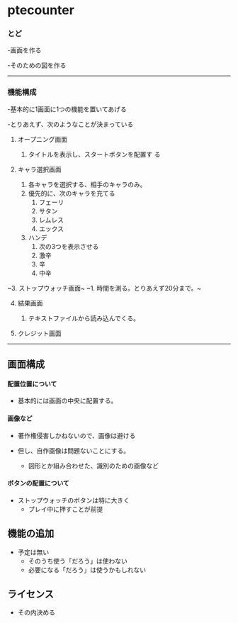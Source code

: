 # ptecounter

### とど

-画面を作る

-そのための図を作る
___
### 機能構成

-基本的に1画面に1つの機能を置いてあげる

-とりあえず、次のようなことが決まっている

1. オープニング画面
	1. タイトルを表示し、スタートボタンを配置す
	る

2. キャラ選択画面
	1. 各キャラを選択する、相手のキャラのみ。
	2. 優先的に、次のキャラを充てる
		1. フェーリ
		2. サタン
		3. レムレス
		4. エックス
	3. ハンデ
		1. 次の3つを表示させる
		2. 激辛
		3. 辛
		4. 中辛

~3. ストップウォッチ画面~
	~1. 時間を測る。とりあえず20分まで。~

4. 結果画面
	1. テキストファイルから読み込んでくる。

5. クレジット画面
___

## 画面構成
#### 配置位置について
- 基本的には画面の中央に配置する。

#### 画像など
- 著作権侵害しかねないので、画像は避ける

- 但し、自作画像は問題ないことにする。
	- 図形とか組み合わせた、識別のための画像など

#### ボタンの配置について
- ストップウォッチのボタンは特に大きく
	- プレイ中に押すことが前提

## 機能の追加

- 予定は無い
	- そのうち使う「だろう」は使わない
	- 必要になる「だろう」は使うかもしれない

## ライセンス
- その内決める



